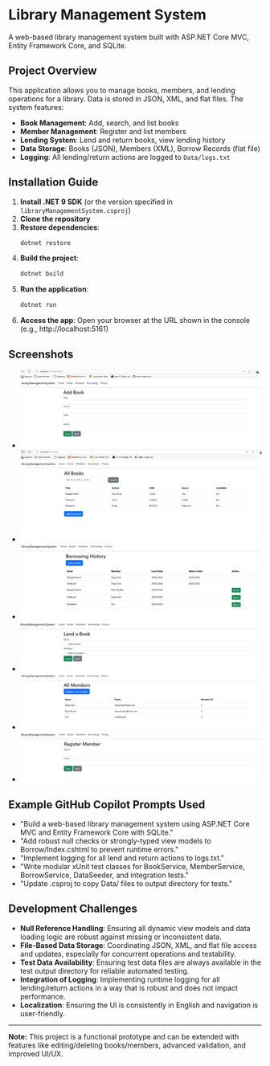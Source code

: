 # Library Management System

A web-based library management system built with ASP.NET Core MVC, Entity Framework Core, and SQLite.

## Project Overview
This application allows you to manage books, members, and lending operations for a library. Data is stored in JSON, XML, and flat files. The system features:
- **Book Management**: Add, search, and list books
- **Member Management**: Register and list members
- **Lending System**: Lend and return books, view lending history
- **Data Storage**: Books (JSON), Members (XML), Borrow Records (flat file)
- **Logging**: All lending/return actions are logged to `Data/logs.txt`

## Installation Guide
1. **Install .NET 9 SDK** (or the version specified in `libraryManagementSystem.csproj`)
2. **Clone the repository**
3. **Restore dependencies**:
   ```powershell
   dotnet restore
   ```
4. **Build the project**:
   ```powershell
   dotnet build
   ```
5. **Run the application**:
   ```powershell
   dotnet run
   ```
6. **Access the app**: Open your browser at the URL shown in the console (e.g., http://localhost:5161)

## Screenshots
- ![Add Book](Screenshots/AddBook.png)
- ![Book List](Screenshots/BookList.png)
- ![Borrowing History](Screenshots/BorrowingHistory.png)
- ![Lend Book](Screenshots/LendBook.png)
- ![Members List](Screenshots/MembersList.png)
- ![Register Member](Screenshots/RegisterMember.png)

## Example GitHub Copilot Prompts Used
- "Build a web-based library management system using ASP.NET Core MVC and Entity Framework Core with SQLite."
- "Add robust null checks or strongly-typed view models to Borrow/Index.cshtml to prevent runtime errors."
- "Implement logging for all lend and return actions to logs.txt."
- "Write modular xUnit test classes for BookService, MemberService, BorrowService, DataSeeder, and integration tests."
- "Update .csproj to copy Data/ files to output directory for tests."

## Development Challenges
- **Null Reference Handling**: Ensuring all dynamic view models and data loading logic are robust against missing or inconsistent data.
- **File-Based Data Storage**: Coordinating JSON, XML, and flat file access and updates, especially for concurrent operations and testability.
- **Test Data Availability**: Ensuring test data files are always available in the test output directory for reliable automated testing.
- **Integration of Logging**: Implementing runtime logging for all lending/return actions in a way that is robust and does not impact performance.
- **Localization**: Ensuring the UI is consistently in English and navigation is user-friendly.

---

**Note:** This project is a functional prototype and can be extended with features like editing/deleting books/members, advanced validation, and improved UI/UX.
